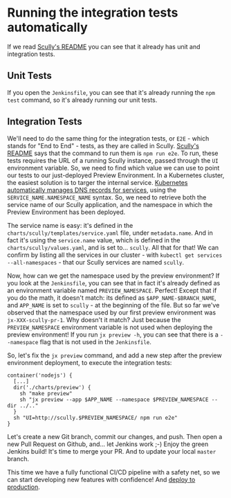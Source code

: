 # Running the integration tests automatically

If we read [Scully's README](https://github.com/the-jenkins-x-files/scully/blob/master/README.md) you can see that it already has unit and integration tests.

## Unit Tests

If you open the `Jenkinsfile`, you can see that it's already running the `npm test` command, so it's already running our unit tests.

## Integration Tests

We'll need to do the same thing for the integration tests, or `E2E` - which stands for "End to End" - tests, as they are called in Scully. [Scully's README](https://github.com/the-jenkins-x-files/scully/blob/master/README.md) says that the command to run them is `npm run e2e`. To run, these tests requires the URL of a running Scully instance, passed through the `UI` environment variable. So, we need to find which value we can use to point our tests to our just-deployed Preview Environment. In a Kubernetes cluster, the easiest solution is to targer the internal service. [Kubernetes automatically manages DNS records for services](https://kubernetes.io/docs/concepts/services-networking/dns-pod-service/#services), using the `SERVICE_NAME.NAMESPACE_NAME` syntax. So, we need to retrieve both the service name of our Scully application, and the namespace in which the Preview Environment has been deployed.

The service name is easy: it's defined in the `charts/scully/templates/service.yaml` file, under `metadata.name`. And in fact it's using the `service.name` value, which is defined in the `charts/scully/values.yaml`, and is set to... `scully`. All that for that! We can confirm by listing all the services in our cluster - with `kubectl get services --all-namespaces` - that our Scully services are named `scully`.

Now, how can we get the namespace used by the preview environment? If you look at the `Jenkinsfile`, you can see that in fact it's already defined as an environment variable named `PREVIEW_NAMESPACE`. Perfect! Except that if you do the math, it doesn't match: its defined as `$APP_NAME-$BRANCH_NAME`, and `APP_NAME` is set to `scully` - at the beginning of the file. But so far we've observed that the namespace used by our first preview environment was `jx-XXX-scully-pr-1`. Why doesn't it match? Just because the `PREVIEW_NAMESPACE` environment variable is not used when deploying the preview environment! If you run `jx preview -h`, you can see that there is a `--namespace` flag that is not used in the `Jenkinsfile`.

So, let's fix the `jx preview` command, and add a new step after the preview environment deployment, to execute the integration tests:

```
container('nodejs') {
  [...]
  dir('./charts/preview') {
    sh "make preview"
    sh "jx preview --app $APP_NAME --namespace $PREVIEW_NAMESPACE --dir ../.."
  }
  sh "UI=http://scully.$PREVIEW_NAMESPACE/ npm run e2e"
}
```

Let's create a new Git branch, commit our changes, and push. Then open a new Pull Request on Github, and... let Jenkins work ;-)
Enjoy the green Jenkins build! It's time to merge your PR. And to update your local `master` branch.

This time we have a fully functional CI/CD pipeline with a safety net, so we can start developing new features with confidence! And [deploy to production](prod-deploy.md).
